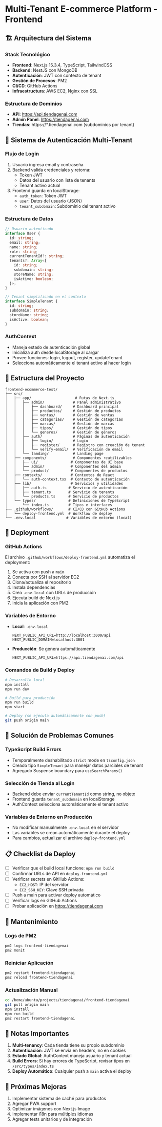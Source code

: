 # Multi-Tenant E-commerce Platform - Frontend

## 🏗️ Arquitectura del Sistema

### Stack Tecnológico
- **Frontend**: Next.js 15.3.4, TypeScript, TailwindCSS
- **Backend**: NestJS con MongoDB
- **Autenticación**: JWT con contexto de tenant
- **Gestión de Procesos**: PM2
- **CI/CD**: GitHub Actions
- **Infraestructura**: AWS EC2, Nginx con SSL

### Estructura de Dominios
- **API**: https://api.tiendagenai.com
- **Admin Panel**: https://tiendagenai.com
- **Tiendas**: https://*.tiendagenai.com (subdominios por tenant)

## 🔐 Sistema de Autenticación Multi-Tenant

### Flujo de Login
1. Usuario ingresa email y contraseña
2. Backend valida credenciales y retorna:
   - Token JWT
   - Datos del usuario con lista de tenants
   - Tenant activo actual
3. Frontend guarda en localStorage:
   - `auth_token`: Token JWT
   - `user`: Datos del usuario (JSON)
   - `tenant_subdomain`: Subdominio del tenant activo

### Estructura de Datos

```typescript
// Usuario autenticado
interface User {
  id: string;
  email: string;
  name: string;
  role: string;
  currentTenantId?: string;
  tenants?: Array<{
    id: string;
    subdomain: string;
    storeName: string;
    isActive: boolean;
  }>;
}

// Tenant simplificado en el contexto
interface SimpleTenant {
  id: string;
  subdomain: string;
  storeName: string;
  isActive: boolean;
}
```

### AuthContext
- Maneja estado de autenticación global
- Inicializa auth desde localStorage al cargar
- Provee funciones: login, logout, register, updateTenant
- Selecciona automáticamente el tenant activo al hacer login

## 📁 Estructura del Proyecto

```
frontend-ecommerce-test/
├── src/
│   ├── app/                    # Rutas de Next.js
│   │   ├── admin/             # Panel administrativo
│   │   │   ├── dashboard/     # Dashboard principal
│   │   │   ├── productos/     # Gestión de productos
│   │   │   ├── ventas/        # Gestión de ventas
│   │   │   ├── categorias/    # Gestión de categorías
│   │   │   ├── marcas/        # Gestión de marcas
│   │   │   ├── tipos/         # Gestión de tipos
│   │   │   └── generos/       # Gestión de géneros
│   │   ├── auth/              # Páginas de autenticación
│   │   │   ├── login/         # Login
│   │   │   ├── register/      # Registro con creación de tenant
│   │   │   └── verify-email/  # Verificación de email
│   │   └── landing/           # Landing page
│   ├── components/            # Componentes reutilizables
│   │   ├── ui/               # Componentes de UI base
│   │   ├── admin/            # Componentes del admin
│   │   └── product/          # Componentes de productos
│   ├── contexts/             # Contextos de React
│   │   └── auth-context.tsx  # Contexto de autenticación
│   ├── lib/                  # Servicios y utilidades
│   │   ├── auth.ts          # Servicio de autenticación
│   │   ├── tenant.ts        # Servicio de tenants
│   │   └── products.ts      # Servicio de productos
│   └── types/               # Definiciones de TypeScript
│       └── index.ts         # Tipos e interfaces
├── .github/workflows/       # CI/CD con GitHub Actions
│   └── deploy-frontend.yml  # Workflow de deploy
└── .env.local              # Variables de entorno (local)
```

## 🚀 Deployment

### GitHub Actions
El archivo `.github/workflows/deploy-frontend.yml` automatiza el deployment:

1. Se activa con push a `main`
2. Conecta por SSH al servidor EC2
3. Clona/actualiza el repositorio
4. Instala dependencias
5. Crea `.env.local` con URLs de producción
6. Ejecuta build de Next.js
7. Inicia la aplicación con PM2

### Variables de Entorno
- **Local**: `.env.local`
  ```
  NEXT_PUBLIC_API_URL=http://localhost:3000/api
  NEXT_PUBLIC_DOMAIN=localhost:3001
  ```
- **Producción**: Se genera automáticamente
  ```
  NEXT_PUBLIC_API_URL=https://api.tiendagenai.com/api
  ```

### Comandos de Build y Deploy
```bash
# Desarrollo local
npm install
npm run dev

# Build para producción
npm run build
npm start

# Deploy (se ejecuta automáticamente con push)
git push origin main
```

## 🐛 Solución de Problemas Comunes

### TypeScript Build Errors
- Temporalmente deshabilitado `strict` mode en `tsconfig.json`
- Creado tipo `SimpleTenant` para manejar datos parciales de tenant
- Agregado Suspense boundary para `useSearchParams()`

### Selección de Tienda al Login
- Backend debe enviar `currentTenantId` como string, no objeto
- Frontend guarda `tenant_subdomain` en localStorage
- AuthContext selecciona automáticamente el tenant activo

### Variables de Entorno en Producción
- No modificar manualmente `.env.local` en el servidor
- Las variables se crean automáticamente durante el deploy
- Para cambios, actualizar el archivo `deploy-frontend.yml`

## 📋 Checklist de Deploy

- [ ] Verificar que el build local funcione: `npm run build`
- [ ] Confirmar URLs de API en `deploy-frontend.yml`
- [ ] Verificar secrets en GitHub Actions:
  - `EC2_HOST`: IP del servidor
  - `EC2_SSH_KEY`: Clave SSH privada
- [ ] Push a main para activar deploy automático
- [ ] Verificar logs en GitHub Actions
- [ ] Probar aplicación en https://tiendagenai.com

## 🔧 Mantenimiento

### Logs de PM2
```bash
pm2 logs frontend-tiendagenai
pm2 monit
```

### Reiniciar Aplicación
```bash
pm2 restart frontend-tiendagenai
pm2 reload frontend-tiendagenai
```

### Actualización Manual
```bash
cd /home/ubuntu/projects/tiendagenai/frontend-tiendagenai
git pull origin main
npm install
npm run build
pm2 restart frontend-tiendagenai
```

## 📝 Notas Importantes

1. **Multi-tenancy**: Cada tienda tiene su propio subdominio
2. **Autenticación**: JWT se envía en headers, no en cookies
3. **Estado Global**: AuthContext maneja usuario y tenant actual
4. **Build Errors**: Si hay errores de TypeScript, revisar tipos en `/src/types/index.ts`
5. **Deploy Automático**: Cualquier push a `main` activa el deploy

## 🔄 Próximas Mejoras

1. Implementar sistema de caché para productos
2. Agregar PWA support
3. Optimizar imágenes con Next.js Image
4. Implementar i18n para múltiples idiomas
5. Agregar tests unitarios y de integración